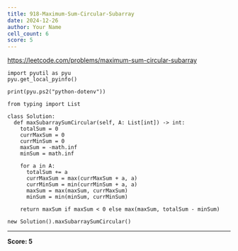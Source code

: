 ```yaml
---
title: 918-Maximum-Sum-Circular-Subarray
date: 2024-12-26
author: Your Name
cell_count: 6
score: 5
---
```


https://leetcode.com/problems/maximum-sum-circular-subarray


```
import pyutil as pyu
pyu.get_local_pyinfo()
```


```
print(pyu.ps2("python-dotenv"))
```


```
from typing import List
```


```
class Solution:
  def maxSubarraySumCircular(self, A: List[int]) -> int:
    totalSum = 0
    currMaxSum = 0
    currMinSum = 0
    maxSum = -math.inf
    minSum = math.inf

    for a in A:
      totalSum += a
      currMaxSum = max(currMaxSum + a, a)
      currMinSum = min(currMinSum + a, a)
      maxSum = max(maxSum, currMaxSum)
      minSum = min(minSum, currMinSum)

    return maxSum if maxSum < 0 else max(maxSum, totalSum - minSum)
```


```
new Solution().maxSubarraySumCircular()
```


---
**Score: 5**